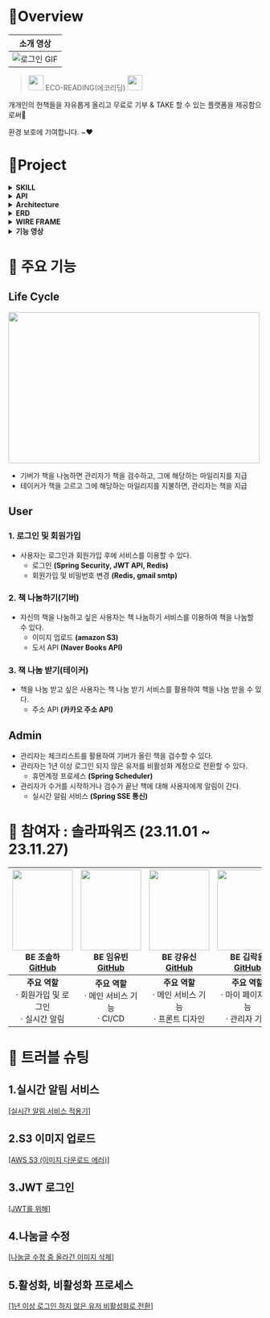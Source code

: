 #  🍳Overview

 
| 소개 영상 |
| :--------: |
| ![로그인 GIF](https://github.com/Team-Solar-Powers/eco_reading/assets/74632395/37aab975-6afe-48ab-b9f9-079981c37fd2)|






> <img src="https://github.com/Team-Solar-Powers/eco_reading/assets/74632395/0e157e21-c028-4ac6-9e3e-f5fd7b2c54db" width="30"> ECO-READING(에코리딩) <img src="https://github.com/Team-Solar-Powers/eco_reading/assets/74632395/0e157e21-c028-4ac6-9e3e-f5fd7b2c54db" width="30">


  개개인의 헌책들을 자유롭게 올리고 무료로 기부 & TAKE 할 수 있는 플랫폼을 제공함으로써👀
  
  환경 보호에 기여합니다. ~❤


 



#  🚩Project

<details>
<summary><strong>SKILL</strong></summary>
<div markdown="1">       

**[Front-end]**  
<img src="https://img.shields.io/badge/javascript-F7DF1E?style=for-the-badge&logo=javascript&logoColor=black"> 
<img src="https://img.shields.io/badge/bootstrap-7952B3?style=for-the-badge&logo=bootstrap&logoColor=white">
<img src="https://img.shields.io/badge/css-1572B6?style=for-the-badge&logo=css3&logoColor=white">
<img src="https://img.shields.io/badge/HTML5-E34F26?style=for-the-badge&logo=html5&logoColor=white" /> 
<img src="https://img.shields.io/badge/Thymeleaf-005F0F?style=for-the-badge&logo=thymeleaf&logoColor=white">


**[Back-end]**   
<img src="https://img.shields.io/badge/java%2011-007396?style=for-the-badge&logo=java&logoColor=white"> 
<img src="https://img.shields.io/badge/MySQL%208.0.2-4479A1?style=for-the-badge&logo=mysql&logoColor=white"> 
<img src="https://img.shields.io/badge/spring%20boot-6DB33F?style=for-the-badge&logo=springboot&logoColor=white">
<img src="https://img.shields.io/badge/spring%20security-6DB33F?style=for-the-badge&logo=springsecurity&logoColor=white">
<img src="https://img.shields.io/badge/apache%20tomcat-F8DC75?style=for-the-badge&logo=apachetomcat&logoColor=white"> 
<img src="https://img.shields.io/badge/JPA-005F0F?style=for-the-badge&logo=jpa&logoColor=white">
<img src="https://img.shields.io/badge/Redis-D82C20?style=for-the-badge&logo=redis&logoColor=white">



**[Tool & Environment]**  
<img src="https://img.shields.io/badge/github-181717?style=for-the-badge&logo=github&logoColor=white"> 
<img src="https://img.shields.io/badge/IntelliJ%20IDEA-CB5B8D?style=for-the-badge&logo=intellijidea&logoColor=white">
<img src="https://img.shields.io/badge/DataGrip-CB5B8D?style=for-the-badge&logo=datagrip&logoColor=white">
<img src="https://img.shields.io/badge/MySQL%20Workbench-4479A1?style=for-the-badge&logo=mysql&logoColor=white">
<img src="https://img.shields.io/badge/figma-F24E1E?style=for-the-badge&logo=figma&logoColor=white"> 
<img src="https://img.shields.io/badge/Postman-FF6C37?style=for-the-badge&logo=postman&logoColor=white">

**[CI/CD]**  
<img src="https://img.shields.io/badge/Docker-2496ED?style=for-the-badge&logo=docker&logoColor=white">
<img src="https://img.shields.io/badge/GitHub%20Actions-2088FF?style=for-the-badge&logo=githubactions&logoColor=white">
<img src="https://img.shields.io/badge/AWS%20Elastic%20Beanstalk-232F3E?style=for-the-badge&logo=amazonaws&logoColor=white">
<img src="https://img.shields.io/badge/AWS%20RDS-527FFF?style=for-the-badge&logo=amazonrds&logoColor=white">
<img src="https://img.shields.io/badge/AWS%20S3-569A31?style=for-the-badge&logo=amazons3&logoColor=white">
<img src="https://img.shields.io/badge/AWS%20EC2-FF9900?style=for-the-badge&logo=amazonec2&logoColor=white">


</div>
</details>

<details>
<summary><strong>API</strong></summary>
<div markdown="1">       

- **JWT(Jason Web Token)**: 회원 로그인 기능 활용 <img src="https://img.shields.io/badge/JWT-black?style=for-the-badge&logo=JSON%20web%20tokens&logoColor=white">
- **카카오 주소 검색**: 배송지 주소 입력을 돕기 위해 사용 <img align="center" src="https://img.shields.io/badge/Daum-FFCD00?style=for-the-badge&logo=kakao&logoColor=black" />
- **Gmail SMTP**: 회원 가입 확인, 비밀번호 찾기 등 이메일 서비스를 위해 사용 <img align="center" src="https://img.shields.io/badge/Gmail-D14836?style=for-the-badge&logo=gmail&logoColor=white" />
- **Naver Books API**: 책 정보 검색과 관련 데이터를 활용 
  <img src="https://img.shields.io/badge/Naver-03C75A?style=for-the-badge&logo=naver&logoColor=white">
  
- **OAuth 2.0 카카오 소셜 로그인**: 사용자 인증 및 로그인 기능을 위해 사용
  <img src="https://img.shields.io/badge/OAuth%202.0%20Kakao-FFCD00?style=for-the-badge&logo=kakao&logoColor=black">

- **AWS S3**: 데이터 저장 및 관리를 위해 사용 <img src="https://img.shields.io/badge/AWS%20S3-569A31?style=for-the-badge&logo=amazons3&logoColor=white">

- **SSE Emitter**: 실시간 데이터 스트리밍 및 알림 기능을 위해 사용 <img src="https://img.shields.io/badge/SSE%20Emitter-007396?style=for-the-badge&logo=streaming&logoColor=white">


  


</div>
</details>

<details>
<summary><strong>Architecture</strong></summary>
<div markdown="1">       

![image](https://github.com/Team-Solar-Powers/eco_reading/assets/74632395/a73a80ec-aee2-46c9-bae8-f4e972b5f969)



</div>
</details>

<details>
<summary><strong>ERD</strong></summary>
<div markdown="1">       

![image](https://github.com/Team-Solar-Powers/eco_reading/assets/74632395/ab3c3bae-eb1c-4f6f-a341-46d8a70489bf)



</div>
</details>


<details>
<summary><strong>WIRE FRAME</strong></summary>
<div markdown="1">  
  
![image](https://github.com/Team-Solar-Powers/eco_reading/assets/74632395/0fe1bab7-0319-4ceb-ad37-411c3f078ba0)


[피그마 링크 입니다.](https://www.figma.com/file/rxLKOIfFVjn3o0MMHGPFzD/checkcheck?type=design&node-id=0-1&mode=design)

</div>
</details>

<details>
<summary><strong>기능 영상</strong></summary>
<div markdown="1">       

| 회원가입 기능 | 로그인 기능 |
| :--------: | :--------: |
| ![회원가입기능](https://github.com/Team-Solar-Powers/eco_reading/assets/140530127/dd00d3eb-c39d-4e47-b9fd-65b3a58442e8)|![로그인기능](https://github.com/Team-Solar-Powers/eco_reading/assets/140530127/7ab1671d-45df-49cf-a129-bc1032655712)|
|**소셜로그인 기능**|**아이디/패스워드찾기 기능**|
| ![카카오소셜로그인](https://github.com/Team-Solar-Powers/eco_reading/assets/140530127/069e5e1a-c59e-4dc5-825a-1bfb1a35a08d)|![아이디패스워드찾기](https://github.com/Team-Solar-Powers/eco_reading/assets/140530127/3c583ae8-edcf-4d87-aaaa-1a307c63603a)|
|**나눔글 등록 기능**|**나눔글 수정/삭제 기능**|
| ![나눔글등록](https://github.com/Team-Solar-Powers/eco_reading/assets/140530127/8c51af07-9f44-42b3-8acc-9ce85bf4d9d5)|![나눔글수정삭제](https://github.com/Team-Solar-Powers/eco_reading/assets/140530127/3add529f-de1b-499d-8be7-2de0dd15d35f)|
|**나눔받기 기능**|**나눔글 검색 기능**|
| ![나눔받기](https://github.com/Team-Solar-Powers/eco_reading/assets/140530127/a9e162d6-df5c-42a6-bda3-738549945583)|![검색](https://github.com/Team-Solar-Powers/eco_reading/assets/140530127/1c96f8b6-5553-49a1-b709-8ef4b4481fa3)|
|**마이페이지 기능**|**(관리자) 도서 수거/검수/알림 기능**|
| ![마이페이지](https://github.com/Team-Solar-Powers/eco_reading/assets/140530127/983389d0-6888-45c5-90c0-14b38c3ed795)|![수거검수알림](https://github.com/Team-Solar-Powers/eco_reading/assets/140530127/0bcd3c39-55ff-418d-b260-f717d690bd7d)|
|**(관리자) 전체 유저관리 기능**|**(관리자) 전체 나눔글관리 기능**|
| ![유저관리](https://github.com/Team-Solar-Powers/eco_reading/assets/140530127/81063717-f6d5-4a44-b07b-0df4652cc9e7)|![나눔글관리](https://github.com/Team-Solar-Powers/eco_reading/assets/140530127/a036ad3f-db55-4ae0-99ab-a803e17ab880)|

</div>
</details>

#  📍 주요 기능

 ## **Life Cycle**
<img src="https://github.com/Team-Solar-Powers/eco_reading/assets/141232792/fc819e75-cd8f-4fe3-abde-8f440b4f56af" width="500" height="300">

- 기버가 책을 나눔하면 관리자가 책을 검수하고, 그에 해당하는 마일리지를 지급
- 테이커가 책을 고르고 그에 해당하는 마일리지를 지불하면, 관리자는 책을 지급

## **User**
### 1. 로그인 및 회원가입
- 사용자는 로그인과 회원가입 후에 서비스를 이용할 수 있다.
  - 로그인 **(Spring Security, JWT API, Redis)**
  - 회원가입 및 비밀번호 변경 **(Redis, gmail smtp)**


### 2. 책 나눔하기(기버)
- 자신의 책을 나눔하고 싶은 사용자는 책 나눔하기 서비스를 이용하여 책을 나눔할 수 있다.
  - 이미지 업로드 **(amazon S3)**
  - 도서 API **(Naver Books API)**

### 3. 책 나눔 받기(테이커)
- 책을 나눔 받고 싶은 사용자는 책 나눔 받기 서비스를 활용하여 책을 나눔 받을 수 있다.
  - 주소 API **(카카오 주소 API)**


 ## **Admin**
 - 관리자는 체크리스트를 활용하여 기버가 올린 책을 검수할 수 있다.
 - 관리자는 1년 이상 로그인 되지 않은 유저를 비활성화 계정으로 전환할 수 있다.
   -   휴먼계정 프로세스 **(Spring Scheduler)**
 - 관리자가 수거를 시작하거나 검수가 끝난 책에 대해 사용자에게 알림이 간다.
   - 실시간 알림 서비스 **(Spring SSE 통신)**




#  🚀 참여자 : 솔라파워즈 (23.11.01 ~ 23.11.27)


|<img src="https://github.com/Team-Solar-Powers/eco_reading/assets/74632395/c5259aff-07fe-4837-81a1-be5226d184b1" width="120" height="160"/><br/>BE 조솔하 <a href="https://github.com/josolha">GitHub</a>|<img src="https://github.com/Team-Solar-Powers/eco_reading/assets/74632395/4ddcd83d-4c48-4575-a5e6-ad30735fa1e8" width="120" height="160"/><br/>BE 임유빈 <a href="https://github.com/yubin-im">GitHub</a>|<img src="https://github.com/Team-Solar-Powers/eco_reading/assets/74632395/5ad2d7ab-16af-485d-a650-44cb5f833b6f" width="120" height="160"/><br/>BE 강유신 <a href="https://github.com/simidot">GitHub</a>|<img src="https://github.com/Team-Solar-Powers/eco_reading/assets/74632395/366dd0fa-6e4e-4064-94d6-c17ded5662e2" width="120" height="160"/><br/>BE 김락윤 <a href="https://github.com/rakyun1">GitHub</a>|
|:---:|:---:|:---:|:---:|
| <strong>주요 역할</strong> <br> &middot; 회원가입 및 로그인 <br> &middot; 실시간 알림|<strong>주요 역할</strong> <br> &middot; 메인 서비스 기능 <br> &middot; CI/CD | <strong>주요 역할</strong> <br> &middot; 메인 서비스 기능 <br> &middot; 프론트 디자인 | <strong>주요 역할</strong> <br> &middot; 마이 페이지 기능 <br> &middot; 관리자 기능|




#  💊 트러블 슈팅
## 1.실시간 알림 서비스
[ [실시간 알림 서비스 적용기] ](https://josolha.tistory.com/36)

## 2.S3 이미지 업로드
[ [AWS S3 (이미지 다운로드 에러)] ](https://josolha.tistory.com/35)

## 3.JWT 로그인
[ [JWT를 위해] ](https://josolha.tistory.com/28)

## 4.나눔글 수정
[ [나눔글 수정 중 올라간 이미지 삭제] ](https://www.notion.so/rakyun/e6b65542efdf443cade7229cf397e7d6)

## 5.활성화, 비활성화 프로세스
[[1년 이상 로그인 하지 않은 유저 비활성화로 전환]](https://www.notion.so/rakyun/44d6245c8db24fb0bf1b22ee2268fe86)
